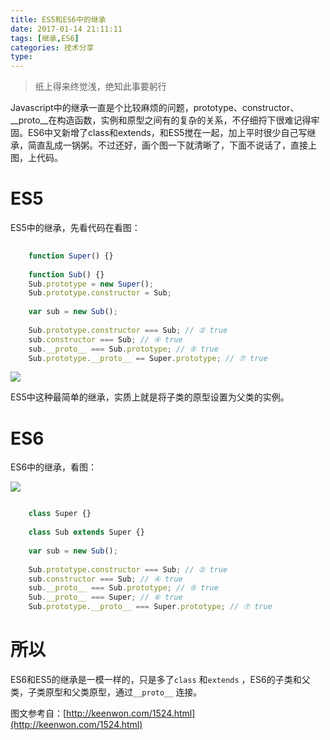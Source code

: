 ```yaml
---
title: ES5和ES6中的继承
date: 2017-01-14 21:11:11
tags: [继承,ES6]
categories: 技术分享
type:
---
```


> 纸上得来终觉浅，绝知此事要躬行

Javascript中的继承一直是个比较麻烦的问题，prototype、constructor、__proto__在构造函数，实例和原型之间有的复杂的关系，不仔细捋下很难记得牢固。ES6中又新增了class和extends，和ES5搅在一起，加上平时很少自己写继承，简直乱成一锅粥。不过还好，画个图一下就清晰了，下面不说话了，直接上图，上代码。
# ES5 #
ES5中的继承，先看代码在看图：
```js
	
	function Super() {}
	 
	function Sub() {}
	Sub.prototype = new Super();
	Sub.prototype.constructor = Sub;
	 
	var sub = new Sub();
	 
	Sub.prototype.constructor === Sub; // ② true
	sub.constructor === Sub; // ④ true
	sub.__proto__ === Sub.prototype; // ⑤ true
	Sub.prototype.__proto__ == Super.prototype; // ⑦ true
```
<!--more-->

![](http://i.imgur.com/WEOv2Ud.png)



ES5中这种最简单的继承，实质上就是将子类的原型设置为父类的实例。
# ES6 #
ES6中的继承，看图：

![](http://i.imgur.com/Iq4UcDX.png)
```js

	class Super {}
	 
	class Sub extends Super {}
	 
	var sub = new Sub();
	 
	Sub.prototype.constructor === Sub; // ② true
	sub.constructor === Sub; // ④ true
	sub.__proto__ === Sub.prototype; // ⑤ true
	Sub.__proto__ === Super; // ⑥ true
	Sub.prototype.__proto__ === Super.prototype; // ⑦ true
```
# 所以 #
ES6和ES5的继承是一模一样的，只是多了`class` 和`extends` ，ES6的子类和父类，子类原型和父类原型，通过`__proto__` 连接。

图文参考自：[http://keenwon.com/1524.html](http://keenwon.com/1524.html)